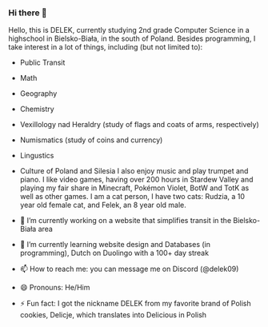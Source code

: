 ### Hi there 👋

Hello, this is DELEK, currently studying 2nd grade Computer Science in a highschool in Bielsko-Biała, in the south of Poland. Besides programming, I take interest in a lot of things, including (but not limited to):
- Public Transit
- Math
- Geography
- Chemistry
- Vexillology nad Heraldry (study of flags and coats of arms, respectively)
- Numismatics (study of coins and currency)
- Lingustics
- Culture of Poland and Silesia
I also enjoy music and play trumpet and piano. I like video games, having over 200 hours in Stardew Valley and playing my fair share in Minecraft, Pokémon Violet, BotW and TotK as well as other games.
I am a cat person, I have two cats: Rudzia, a 10 year old female cat, and Felek, an 8 year old male.

- 🔭 I’m currently working on a website that simplifies transit in the Bielsko-Biała area 
- 🌱 I’m currently learning website design and Databases (in programming), Dutch on Duolingo with a 100+ day streak
- 📫 How to reach me: you can message me on Discord (@delek09)
- 😄 Pronouns: He/Him
- ⚡ Fun fact: I got the nickname DELEK from my favorite brand of Polish cookies, Delicje, which translates into Delicious in Polish
